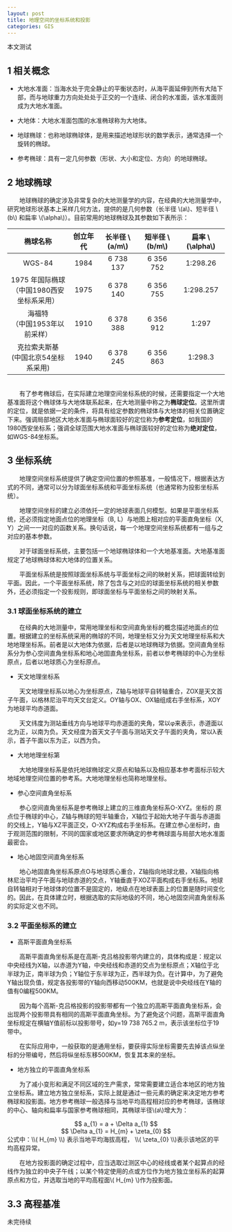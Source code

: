 ```yaml
---
layout: post
title: 地理空间的坐标系统和投影
categories: GIS
---
```


本文测试<!-- break -->

## 1 相关概念

* 大地水准面：当海水处于完全静止的平衡状态时，从海平面延伸到所有大陆下部，而与地球重力方向处处处于正交的一个连续、闭合的水准面，该水准面则成为大地水准面。

* 大地体：大地水准面包围的水准椭球称为大地体。

* 地球椭球：也称地球椭球体，是用来描述地球形状的数学表示，通常选择一个旋转的椭球。

* 参考椭球：具有一定几何参数（形状、大小和定位、方向）的地球椭球。

## 2 地球椭球

　　地球椭球的确定涉及非常复杂的大地测量学的内容，在经典的大地测量学中，研究地球形状基本上采样几何方法，提供的是几何参数（长半径 \\(a\\)、短半径 \\(b\\) 和扁率 \\(\alpha\\)）。目前常用的地球椭球及其参数如下表所示：

| 椭球名称 | 创立年代 | 长半径 \\(a/m\\) | 短半径 \\(b/m\\) | 扁率 \\(\alpha\\) |
| :-: | :----: | :----: | :----: | :----: |
| WGS-84 | 1984 | 6 738 137 | 6 356 752 | 1:298.26 |
| 1975 年国际椭球 <br> （中国1980西安坐标系采用） | 1975 | 6 378 140 | 6 356 755 | 1:298.257 |
| 海福特 <br> （中国1953年以前采样） | 1910 | 6 378 388 | 6 356 912 | 1:297 |
| 克拉索夫斯基 <br> (中国北京54坐标系采用) | 1940 | 6 378 245 | 6 356 863 | 1:298.3 |

<br>　　有了参考椭球后，在实际建立地理空间坐标系统的时候，还需要指定一个大地基准面将这个椭球体与大地体联系起来，在大地测量中称之为<b>椭球定位</b>。这里所谓的定位，就是依据一定的条件，将具有给定参数的椭球体与大地体的相关位置确定下来。强调局部地区大地水准面与椭球面较好的定位称为<b>参考定位</b>，如我国的1980西安坐标系；强调全球范围大地水准面与椭球面较好的定位称为<b>绝对定位</b>，如WGS-84坐标系。

## 3 坐标系统

　　地理空间坐标系统提供了确定空间位置的参照基准，一般情况下，根据表达方式的不同，通常可以分为球面坐标系统和平面坐标系统（也通常称为投影坐标系统）。

　　地理空间坐标的建立必须依托一定的地球表面几何模型。如果是平面坐标系统，还必须指定地面点位的地理坐标（B, L）与地图上相对应的平面直角坐标（X, Y）之间一一对应的函数关系。换句话说，每一个地理空间坐标系统都有一组与之对应的基本参数。

　　对于球面坐标系统，主要包括一个地球椭球体和一个大地基准面。大地基准面规定了地球椭球体和大地体的位置关系。

　　平面坐标系统是按照球面坐标系统与平面坐标之间的映射关系，把球面转绘到平面。因此，一个平面坐标系统，除了包含与之对应的球面坐标系统的相关参数外，还必须指定一个投影规则，即球面坐标与平面坐标之间的映射关系。

### 3.1 球面坐标系统的建立

　　在经典的大地测量中，常用地理坐标和空间直角坐标的概念描述地面点的位置。根据建立的坐标系统采用的椭球的不同，地理坐标又分为天文地理坐标系和大地地理坐标系。前者是以大地体为依据，后者是以地球椭球为依据。空间直角坐标系分为参心空间直角坐标系和地心地固直角坐标系，前者以参考椭球的中心为坐标原点，后者以地球质心为坐标原点。

* 天文地理坐标系

　　天文地理坐标系以地心为坐标原点，Z轴与地球平自转轴重合，ZOX是天文首子午面，以格林尼治平均天文台定义。OY轴与OX、OX轴组成右手坐标系，XOY为地球平均赤道面。

　　天文纬度为测站垂线方向与地球平均赤道面的夹角，常以φ来表示，赤道面以北为正，以南为负。天文经度为首天文子午面与测站天文子午面的夹角，常以λ表示，首子午面以东为正，以西为负。

* 大地地理坐标第

　　大地地理坐标系是依托地球椭球定义原点和轴系以及相应基本参考面标示较大地域地理空间位置的参考系。大地地理坐标也简称地理坐标。

* 参心空间直角坐标系

　　参心空间直角坐标系是参考椭球上建立的三维直角坐标系O-XYZ。坐标的
原点位于椭球的中心，Z轴与椭球的短半轴重合，X轴位于起始大地子午面与赤道面的交线上，Y轴与XZ平面正交，O-XYZ构成右手坐标系。在建立参心坐标时，由于观测范围的限制，不同的国家或地区要求所确定的参考椭球面与局部大地水准面最密合。

* 地心地固空间直角坐标系

　　地心地固直角坐标系原点O与地球质心重合，Z轴指向地球北极，X轴指向格林尼治平均子午面与地球赤道的交点，Y轴垂直于XOZ平面构成右手坐标系。地球自转轴相对于地球体的位置不是固定的，地级点在地球表面上的位置是随时间变化的。因此，在具体建立时，根据选取的实际地级的不同，地心地固空间直角坐标系的实际定义也不同。

### 3.2 平面坐标系的建立

* 高斯平面直角坐标系

　　高斯平面直角坐标系是在高斯-克吕格投影带内建立的，具体构成是：规定以中央经线为X轴，以赤道为Y轴，中央经线和赤道的交点为坐标原点；X轴位于北半球为正，南半球为负；Y轴位于东半球为正，西半球为负。在计算中，为了避免Y轴出现负值，规定各投影带的Y轴向西移动500KM，也就是说中央经线在Y轴的值有0编程500KM。

　　因为每个高斯-克吕格投影的投影带都有一个独立的高斯平面直角坐标系，会出现两个投影带具有相同的高斯平面直角坐标。为了避免这个问题，高斯平面直角坐标规定在横轴Y值前标以投影带号，如y=19 738 765.2 m，表示该坐标位于19带中。

　　在实际应用中，一般获取的是通用坐标，要获得实际坐标需要先去掉该点纵坐标的分带编号，然后将纵坐标东移500KM，恢复其本来的坐标。

* 地方独立的平面直角坐标系

　　为了减小变形和满足不同区域的生产需求，常常需要建立适合本地区的地方独立坐标系。建立地方独立坐标系，实际上就是通过一些元素的确定来决定地方参考椭球和投影面。地方参考椭球一般选择与当地平均高程相对应的参考椭球，该椭球的中心、轴向和扁率与国家参考椭球相同，其椭球半径\\(a\\)增大为：
<center>$$ a_{1} = a + \Delta a_{1} $$</center> 
<center>$$ \Delta a_{1} = H_{m} + \zeta_{0} $$</center>
公式中：\\( H_{m} \\) 表示当地平均海拔高程， \\( \zeta_{0} \\)表示该地区的平均高程异常。

　　在地方投影面的确定过程中，应当选取过测区中心的经线或者某个起算点的经线作为独立的中央子午线；以某个特定使用的点或方位作为地方独立坐标系的起算原点和方位，并选取当地的平均高程面\\( H_{m} \\)作为投影面。

## 3.3 高程基准
未完待续